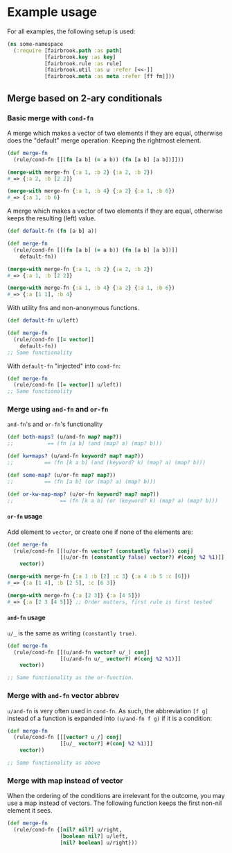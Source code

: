 # Example usage

For all examples, the following setup is used:

```clj
(ns some-namespace
  (:require [fairbrook.path :as path]
            [fairbrook.key :as key]
            [fairbrook.rule :as rule]
            [fairbrook.util :as u :refer [<<-]]
            [fairbrook.meta :as meta :refer [ff fm]]))
```

## Merge based on 2-ary conditionals

### Basic merge with `cond-fn`

A merge which makes a vector of two elements if they are equal, otherwise does
the "default" merge operation: Keeping the rightmost element.

```clj
(def merge-fn
  (rule/cond-fn [[(fn [a b] (= a b)) (fn [a b] [a b])]]))

(merge-with merge-fn {:a 1, :b 2} {:a 2, :b 2})
#_=> {:a 2, :b [2 2]}

(merge-with merge-fn {:a 1, :b 4} {:a 2} {:a 1, :b 6})
#_=> {:a 1, :b 6}
```

A merge which makes a vector of two elements if they are equal, otherwise keeps
the resulting (left) value.

```clj
(def default-fn (fn [a b] a))

(def merge-fn
  (rule/cond-fn [[(fn [a b] (= a b)) (fn [a b] [a b])]]
    default-fn))

(merge-with merge-fn {:a 1, :b 2} {:a 2, :b 2})
#_=> {:a 1, :b [2 2]}

(merge-with merge-fn {:a 1, :b 4} {:a 2} {:a 1, :b 6})
#_=> {:a [1 1], :b 4}
```

With utility fns and non-anonymous functions.

```clj
(def default-fn u/left)

(def merge-fn
  (rule/cond-fn [[= vector]]
    default-fn))
;; Same functionality
```

With `default-fn` "injected" into `cond-fn`:

```clj
(def merge-fn
  (rule/cond-fn [[= vector]] u/left))
;; Same functionality
```

### Merge using `and-fn` and `or-fn`

`and-fn`'s and `or-fn`'s functionality

```clj
(def both-maps? (u/and-fn map? map?))
;;           == (fn [a b] (and (map? a) (map? b)))

(def kw+maps? (u/and-fn keyword? map? map?))
;;          == (fn [k a b] (and (keyword? k) (map? a) (map? b)))

(def some-map? (u/or-fn map? map?))
;;          == (fn [a b] (or (map? a) (map? b)))

(def or-kw-map-map? (u/or-fn keyword? map? map?))
;;               == (fn [k a b] (or (keyword? k) (map? a) (map? b)))
```

#### `or-fn` usage

Add element to `vector`, or create one if none of the elements are:

```clj
(def merge-fn
  (rule/cond-fn [[(u/or-fn vector? (constantly false)) conj]
                 [(u/or-fn (constantly false) vector?) #(conj %2 %1)]]
    vector))

(merge-with merge-fn {:a 1 :b [2] :c 3} {:a 4 :b 5 :c [6]})
#_=> {:a [1 4], :b [2 5], :c [6 3]}

(merge-with merge-fn {:a [2 3]} {:a [4 5]})
#_=> {:a [2 3 [4 5]]} ;; Order matters, first rule is first tested
```

#### `and-fn` usage

`u/_` is the same as writing `(constantly true)`.

```clj
(def merge-fn
  (rule/cond-fn [[(u/and-fn vector? u/_) conj]
                 [(u/and-fn u/_ vector?) #(conj %2 %1)]]
    vector))

;; Same functionality as the or-function.
```

### Merge with `and-fn` vector abbrev

`u/and-fn` is very often used in `cond-fn`. As such, the abbreviation `[f g]`
instead of a function is expanded into `(u/and-fn f g)` if it is a condition:

```clj
(def merge-fn
  (rule/cond-fn [[[vector? u_/] conj]
                 [[u/_ vector?] #(conj %2 %1)]]
    vector))

;; Same functionality as above
```

### Merge with map instead of vector

When the ordering of the conditions are irrelevant for the outcome, you may use
a map instead of vectors. The following function keeps the first non-nil element
it sees.

```clj
(def merge-fn
  (rule/cond-fn {[nil? nil?] u/right,
                 [boolean nil?] u/left,
                 [nil? boolean] u/right}))
```

